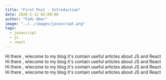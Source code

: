 ```yaml
---
title: "First Post - Introduction"
date: 2020-2-12 02:00:00
author: "Fadi Omar"
image: "../../images/javascript.png"
tags:
  - javascript
  - js
  - react
---
```


Hi there , wlecome to my blog it's contain useful articles about JS and React
Hi there , wlecome to my blog it's contain useful articles about JS and React
Hi there , wlecome to my blog it's contain useful articles about JS and React
Hi there , wlecome to my blog it's contain useful articles about JS and React
